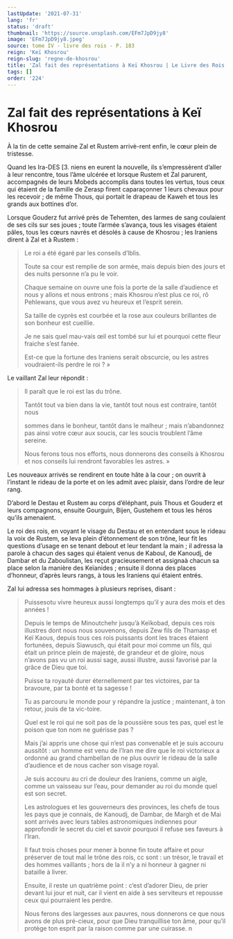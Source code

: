 ```yaml
---
lastUpdate: '2021-07-31'
lang: 'fr'
status: 'draft'
thumbnail: 'https://source.unsplash.com/EFm7JpD9jy8'
image: 'EFm7JpD9jy8.jpeg'
source: tome IV - livre des rois - P. 183
reign: 'Keï Khosrou'
reign-slug: 'regne-de-khosrou'
title: 'Zal fait des représentations à Keï Khosrou | Le Livre des Rois | Shâhnâmeh'
tags: []
order: '224'
---
```


<!-- LTeX: language=fr -->

# Zal fait des représentations à Keï Khosrou

À la tin de cette semaine Zal et Rustem arrivè-rent enfin, le cœur plein de tristesse.

Quand les Ira-DES [3.
niens en eurent la nouvelle, ils s’empressèrent d’aller à leur rencontre, tous l’âme ulcérée et lorsque Rustem et Zal parurent, accompagnés de leurs Mobeds accomplis dans toutes les vertus, tous ceux qui étaient de la famille de Zerasp firent caparaçonner 1 leurs chevaux pour les recevoir ; de même Thous, qui portait le drapeau de Kaweh et tous les grands aux bottines d’or.

Lorsque Gouderz fut arrivé près de Tehemten, des larmes de sang coulaient de ses cils sur ses joues ; toute l’armée s’avança, tous les visages étaient pâles, tous les cœurs navrés et désolés à cause de Khosrou ; les Iraniens dirent à Zal et à Rustem :

> Le roi a été égaré par les conseils d’lblis.
>
> Toute sa cour est remplie de son armée, mais depuis bien des jours et des nuits personne n’a pu le voir.
>
> Chaque semaine on ouvre une fois la porte de la salle d’audience et nous y allons et nous entrons ; mais Khosrou n’est plus ce roi, rô Pehlewans, que vous avez vu heureux et l’esprit serein.
>
> Sa taille de cyprès est courbée et la rose aux couleurs brillantes de son bonheur est cueillie.
>
> Je ne sais quel mau-vais œil est tombé sur lui et pourquoi cette fleur fraiche s’est fanée.
>
> Est-ce que la fortune des Iraniens serait obscurcie, ou les astres voudraient-ils perdre le roi ? »

Le vaillant Zal leur répondit :

> Il paraît que le roi est las du trône.
>
> Tantôt tout va bien dans la vie, tantôt tout nous est contraire, tantôt nous
>
> sommes dans le bonheur, tantôt dans le malheur ; mais n’abandonnez pas ainsi votre cœur aux soucis, car les soucis troublent l’âme sereine.
>
> Nous ferons tous nos efforts, nous donnerons des conseils à Khosrou et nos conseils lui rendront favorables les astres. »

Les nouveaux arrivés se rendirent en toute hâte à la cour ; on ouvrit à l’instant le rideau de la porte et on les admit avec plaisir, dans l’ordre de leur rang.

D’abord le Destau et Rustem au corps d’éléphant, puis Thous et Gouderz et leurs compagnons, ensuite Gourguin, Bijen, Gustehem et tous les héros qu’ils amenaient.

Le roi des rois, en voyant le visage du Destau et en entendant sous le rideau la voix de Rustem, se leva plein d’étonnement de son trône, leur fit les questions d’usage en se tenant debout et leur tendant la main ; il adressa la parole à chacun des sages qui étaient venus de Kaboul, de Kanoudj, de Dambar et du Zaboulistan, les reçut gracieusement et assignaà chacun sa place selon la manière des Keïanides ; ensuite il donna des places d’honneur, d’après leurs rangs, à tous les Iraniens qui étaient entrés.

Zal lui adressa ses hommages à plusieurs reprises, disant :

> Puissesotu vivre heureux aussi longtemps qu’il y aura des mois et des années !
>
> Depuis le temps de Minoutchehr jusqu’à Keïkobad, depuis ces rois illustres dont nous nous souvenons, depuis Zew fils de Thamasp et Keï Kaous, depuis tous ces rois puissants dont les traces étaient fortunées, depuis Siawusch, qui était pour moi comme un fils, qui était un prince plein de majesté, de grandeur et de gloire, nous n’avons pas vu un roi aussi sage, aussi illustre, aussi favorisé par la grâce de Dieu que toi.
>
> Puisse ta royauté durer éternellement par tes victoires, par ta bravoure, par ta bonté et ta sagesse !
>
> Tu as parcouru le monde pour y répandre la justice ; maintenant, à ton retour, jouis de ta vic-toire.
>
> Quel est le roi qui ne soit pas de la poussière sous tes pas, quel est le poison que ton nom ne guérisse pas ?
>
> Mais j’ai appris une chose qui n’est pas convenable et je suis accouru aussitôt : un homme est venu de l’Iran me dire que le roi victorieux a ordonné au grand chambellan de ne plus ouvrir le rideau de la salle d’audience et de nous cacher son visage royal.
>
> Je suis accouru au cri de douleur des Iraniens, comme un aigle, comme un vaisseau sur l’eau, pour demander au roi du monde quel est son secret.
>
> Les astrologues et les gouverneurs des provinces, les chefs de tous les pays que je connais, de Kanoudj, de Dambar, de Margh et de Mai sont arrivés avec leurs tables astronomiques indiennes pour approfondir le secret du ciel et savoir pourquoi il refuse ses faveurs à l’Iran.
>
> Il faut trois choses pour mener à bonne fin toute affaire et pour préserver de tout mal le trône des rois, cc sont : un trésor, le travail et des hommes vaillants ; hors de la il n’y a ni honneur à gagner ni bataille à livrer.
>
> Ensuite, il reste un quatrième point : c’est d’adorer Dieu, de prier devant lui jour et nuit, car il vient en aide à ses serviteurs et repousse ceux qui pourraient les perdre.
>
> Nous ferons des largesses aux pauvres, nous donnerons ce que nous avons de plus pré-cieux, pour que Dieu tranquillise ton âme, pour qu’il protège ton esprit par la raison comme par une cuirasse. n
